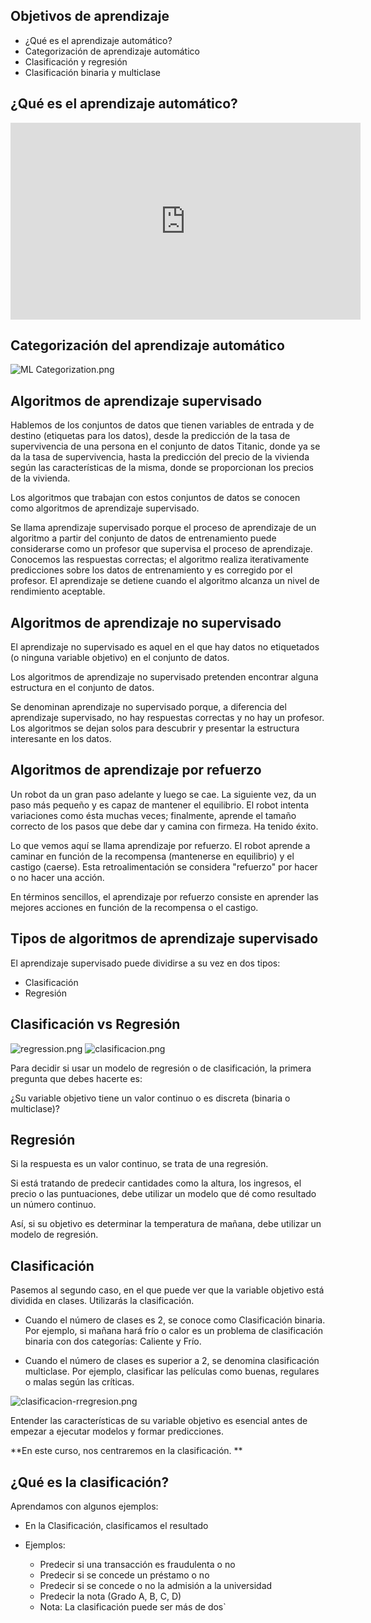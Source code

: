 ### 
## Objetivos de aprendizaje

* ¿Qué es el aprendizaje automático?
* Categorización de aprendizaje automático
* Clasificación y regresión
* Clasificación binaria y multiclase


## ¿Qué es el aprendizaje automático?
<iframe width="560" height="315" src="https://www.youtube.com/embed/gmvvaobm7eQ" title="YouTube video player" frameborder="0" allow="accelerometer; autoplay; clipboard-write; encrypted-media; gyroscope; picture-in-picture" allowfullscreen></iframe>

## Categorización del aprendizaje automático

![ML Categorization.png](https://dphi-live.s3.amazonaws.com/media_uploads/ML_Categorization_f99b6268dba44106851425bf55fcb584.png)


## Algoritmos de aprendizaje supervisado

Hablemos de los conjuntos de datos que tienen variables de entrada y de destino (etiquetas para los datos), desde la predicción de la tasa de supervivencia de una persona en el conjunto de datos Titanic, donde ya se da la tasa de supervivencia, hasta la predicción del precio de la vivienda según las características de la misma, donde se proporcionan los precios de la vivienda.

Los algoritmos que trabajan con estos conjuntos de datos se conocen como algoritmos de aprendizaje supervisado.

Se llama aprendizaje supervisado porque el proceso de aprendizaje de un algoritmo a partir del conjunto de datos de entrenamiento puede considerarse como un profesor que supervisa el proceso de aprendizaje. Conocemos las respuestas correctas; el algoritmo realiza iterativamente predicciones sobre los datos de entrenamiento y es corregido por el profesor. El aprendizaje se detiene cuando el algoritmo alcanza un nivel de rendimiento aceptable.

## Algoritmos de aprendizaje no supervisado

El aprendizaje no supervisado es aquel en el que hay datos no etiquetados (o ninguna variable objetivo) en el conjunto de datos.

Los algoritmos de aprendizaje no supervisado pretenden encontrar alguna estructura en el conjunto de datos.

Se denominan aprendizaje no supervisado porque, a diferencia del aprendizaje supervisado, no hay respuestas correctas y no hay un profesor. Los algoritmos se dejan solos para descubrir y presentar la estructura interesante en los datos.

## Algoritmos de aprendizaje por refuerzo

Un robot da un gran paso adelante y luego se cae. La siguiente vez, da un paso más pequeño y es capaz de mantener el equilibrio. El robot intenta variaciones como ésta muchas veces; finalmente, aprende el tamaño correcto de los pasos que debe dar y camina con firmeza. Ha tenido éxito.

Lo que vemos aquí se llama aprendizaje por refuerzo. El robot aprende a caminar en función de la recompensa (mantenerse en equilibrio) y el castigo (caerse). Esta retroalimentación se considera "refuerzo" por hacer o no hacer una acción.

En términos sencillos, el aprendizaje por refuerzo consiste en aprender las mejores acciones en función de la recompensa o el castigo.

## Tipos de algoritmos de aprendizaje supervisado

El aprendizaje supervisado puede dividirse a su vez en dos tipos:

* Clasificación
* Regresión

## Clasificación vs Regresión

![regression.png](https://dphi-live.s3.amazonaws.com/media_uploads/regression_1414d8e4641141be9e72202a67804f52.png)
![clasificacion.png](https://dphi-live.s3.amazonaws.com/media_uploads/clasificacion_ed5917b7f5084d7fa0c02d93a15dba93.png)

Para decidir si usar un modelo de regresión o de clasificación, la primera pregunta que debes hacerte es:

¿Su variable objetivo tiene un valor continuo o es discreta (binaria o multiclase)?

## Regresión
Si la respuesta es un valor continuo, se trata de una regresión.

Si está tratando de predecir cantidades como la altura, los ingresos, el precio o las puntuaciones, debe utilizar un modelo que dé como resultado un número continuo.

Así, si su objetivo es determinar la temperatura de mañana, debe utilizar un modelo de regresión.

## Clasificación

Pasemos al segundo caso, en el que puede ver que la variable objetivo está dividida en clases. Utilizarás la clasificación.

* Cuando el número de clases es 2, se conoce como Clasificación binaria. Por ejemplo, si mañana hará frío o calor es un problema de clasificación binaria con dos categorías: Caliente y Frío.

* Cuando el número de clases es superior a 2, se denomina clasificación multiclase. Por ejemplo, clasificar las películas como buenas, regulares o malas según las críticas.

![clasificacion-rregresion.png](https://dphi-live.s3.amazonaws.com/media_uploads/clasificacion-rregresion_268c8ae5392b4a69a5c200042db94d30.png)

Entender las características de su variable objetivo es esencial antes de empezar a ejecutar modelos y formar predicciones.

**En este curso, nos centraremos en la clasificación.
**

## ¿Qué es la clasificación?
Aprendamos con algunos ejemplos:

* En la Clasificación, clasificamos el resultado
* Ejemplos:

  * Predecir si una transacción es fraudulenta o no
  * Predecir si se concede un préstamo o no
  * Predecir si se concede o no la admisión a la universidad
  * Predecir la nota (Grado A, B, C, D)
  * Nota: La clasificación puede ser más de dos`